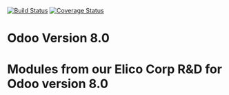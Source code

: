 [![Build Status](https://travis-ci.org/Elico-Corp/odoo-addons.svg?token=YBxZdxFiGehQQsBUqvor&branch=8.0)](https://travis-ci.org/Elico-Corp/odoo-addons)
[![Coverage Status](https://coveralls.io/repos/github/Elico-Corp/odoo-addons/badge.svg?branch=8.0)](https://coveralls.io/github/Elico-Corp/odoo-addons?branch=8.0)

# Odoo Version 8.0
# Modules from our Elico Corp R&D for Odoo version 8.0

